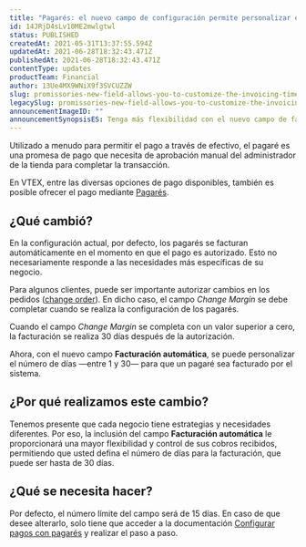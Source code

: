 ```yaml
---
title: "Pagarés: el nuevo campo de configuración permite personalizar el plazo de facturación"
id: 14JRjD4sLv10ME2mwlgtwl
status: PUBLISHED
createdAt: 2021-05-31T13:37:55.594Z
updatedAt: 2021-06-28T18:32:43.471Z
publishedAt: 2021-06-28T18:32:43.471Z
contentType: updates
productTeam: Financial
author: 13Ue4MX9WNiX9f3SVCUZZW
slug: promissories-new-field-allows-you-to-customize-the-invoicing-time-frame
legacySlug: promissories-new-field-allows-you-to-customize-the-invoicing-time-frame
announcementImageID: ""
announcementSynopsisES: Tenga más flexibilidad con el nuevo campo de facturación automática en la configuración de pagarés.
---
```


Utilizado a menudo para permitir el pago a través de efectivo, el pagaré es una promesa de pago que necesita de aprobación manual del administrador de la tienda para completar la transacción.

En VTEX, entre las diversas opciones de pago disponibles, también es posible ofrecer el pago mediante [Pagarés](https://help.vtex.com/es/tracks/pagamentos--6GAS7ZzGAm7AGoEAwDbwJG/1wWt35dRwEboRs1nrSx7G0#pagares).

## ¿Qué cambió?

En la configuración actual, por defecto, los pagarés se facturan automáticamente en el momento en que el pago es autorizado. Esto no necesariamente responde a las necesidades más específicas de su negocio. 

Para algunos clientes, puede ser importante autorizar cambios en los pedidos ([change order](https://help.vtex.com/es/tutorial/como-fazer-a-alteracao-de-itens--tutorials_190)). En dicho caso, el campo *Change Margin* se debe completar cuando se realiza la configuración de los pagarés.

Cuando el campo *Change Margin* se completa con un valor superior a cero, la facturación se realiza 30 días después de la autorización. 

Ahora, con el nuevo campo __Facturación automática__, se puede personalizar el número de días —entre 1 y 30— para que un pagaré sea facturado por el sistema.

## ¿Por qué realizamos este cambio?

Tenemos presente que cada negocio tiene estrategias y necesidades diferentes. Por eso, la inclusión del campo __Facturación automática__ le proporcionará una mayor flexibilidad y control de sus cobros recibidos, permitiendo que usted defina el número de días para la facturación, que puede ser hasta de 30 días.

## ¿Qué se necesita hacer?

Por defecto, el número límite del campo será de 15 días. En caso de que desee alterarlo, solo tiene que acceder a la documentación [Configurar pagos con pagarés](https://help.vtex.com/es/tutorial/configurar-pagamentos-com-promissoria--5pW7avTwtyQcMu4uiW8quQ?&utm_source=autocomplete) y realizar el paso a paso.

